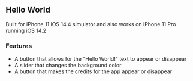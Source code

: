 ## Hello World

Built for iPhone 11 iOS 14.4 simulator and also works on iPhone 11 Pro running iOS 14.2

### Features

* A button that allows for the "Hello World!" text to appear or disappear
* A slider that changes the background color
* A button that makes the credits for the app appear or disappear
